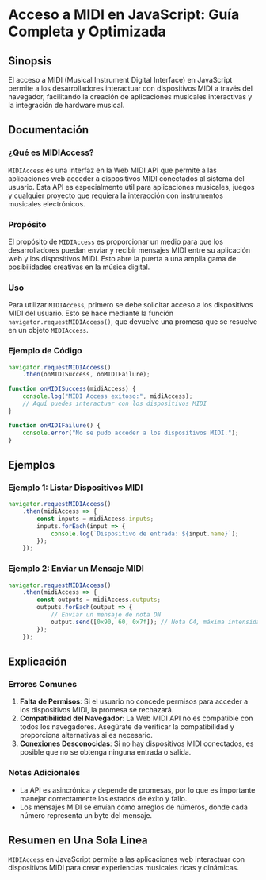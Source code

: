 <!--
Meta Description: # Acceso a MIDI en JavaScript: Guía Completa y Optimizada ## Sinopsis El acceso a MIDI (Musical Instrument Digital Interface) en JavaScript permite a ...
Meta Keywords: midi, midiaccess, los, dispositivos, que
-->

# Acceso a MIDI en JavaScript: Guía Completa y Optimizada

## Sinopsis
El acceso a MIDI (Musical Instrument Digital Interface) en JavaScript permite a los desarrolladores interactuar con dispositivos MIDI a través del navegador, facilitando la creación de aplicaciones musicales interactivas y la integración de hardware musical.

## Documentación
### ¿Qué es MIDIAccess?
`MIDIAccess` es una interfaz en la Web MIDI API que permite a las aplicaciones web acceder a dispositivos MIDI conectados al sistema del usuario. Esta API es especialmente útil para aplicaciones musicales, juegos y cualquier proyecto que requiera la interacción con instrumentos musicales electrónicos.

### Propósito
El propósito de `MIDIAccess` es proporcionar un medio para que los desarrolladores puedan enviar y recibir mensajes MIDI entre su aplicación web y los dispositivos MIDI. Esto abre la puerta a una amplia gama de posibilidades creativas en la música digital.

### Uso
Para utilizar `MIDIAccess`, primero se debe solicitar acceso a los dispositivos MIDI del usuario. Esto se hace mediante la función `navigator.requestMIDIAccess()`, que devuelve una promesa que se resuelve en un objeto `MIDIAccess`.

### Ejemplo de Código
```javascript
navigator.requestMIDIAccess()
    .then(onMIDISuccess, onMIDIFailure);

function onMIDISuccess(midiAccess) {
    console.log("MIDI Access exitoso:", midiAccess);
    // Aquí puedes interactuar con los dispositivos MIDI
}

function onMIDIFailure() {
    console.error("No se pudo acceder a los dispositivos MIDI.");
}
```

## Ejemplos
### Ejemplo 1: Listar Dispositivos MIDI
```javascript
navigator.requestMIDIAccess()
    .then(midiAccess => {
        const inputs = midiAccess.inputs;
        inputs.forEach(input => {
            console.log(`Dispositivo de entrada: ${input.name}`);
        });
    });
```

### Ejemplo 2: Enviar un Mensaje MIDI
```javascript
navigator.requestMIDIAccess()
    .then(midiAccess => {
        const outputs = midiAccess.outputs;
        outputs.forEach(output => {
            // Enviar un mensaje de nota ON
            output.send([0x90, 60, 0x7f]); // Nota C4, máxima intensidad
        });
    });
```

## Explicación
### Errores Comunes
1. **Falta de Permisos**: Si el usuario no concede permisos para acceder a los dispositivos MIDI, la promesa se rechazará.
2. **Compatibilidad del Navegador**: La Web MIDI API no es compatible con todos los navegadores. Asegúrate de verificar la compatibilidad y proporciona alternativas si es necesario.
3. **Conexiones Desconocidas**: Si no hay dispositivos MIDI conectados, es posible que no se obtenga ninguna entrada o salida.

### Notas Adicionales
- La API es asincrónica y depende de promesas, por lo que es importante manejar correctamente los estados de éxito y fallo.
- Los mensajes MIDI se envían como arreglos de números, donde cada número representa un byte del mensaje.

## Resumen en Una Sola Línea
`MIDIAccess` en JavaScript permite a las aplicaciones web interactuar con dispositivos MIDI para crear experiencias musicales ricas y dinámicas.